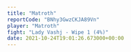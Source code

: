 ```yaml
---
title: "Matroth"
reportCode: "BNhy3GwzCKJA89Vn"
player: "Matroth"
fight: "Lady Vashj - Wipe 1 (4%)"
date: 2021-10-24T19:01:26.673000+00:00
---
```

